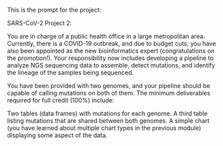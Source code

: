 This is the prompt for the project:

SARS-CoV-2 Project 2:

You are in charge of a public health office in a large metropolitan area. Currently, there is a COVID-19 outbreak, and due to budget cuts, you have also been appointed as the new bioinformatics expert (congratulations on the promotion!). Your responsibility now includes developing a pipeline to analyze NGS sequencing data to assemble, detect mutations, and identify the lineage of the samples being sequenced.

You have been provided with two genomes, and your pipeline should be capable of calling mutations on both of them. The minimum deliverables required for full credit (100%) include:

Two tables (data frames) with mutations for each genome.
A third table listing mutations that are shared between both genomes.
A simple chart (you have learned about multiple chart types in the previous module) displaying some aspect of the data.
